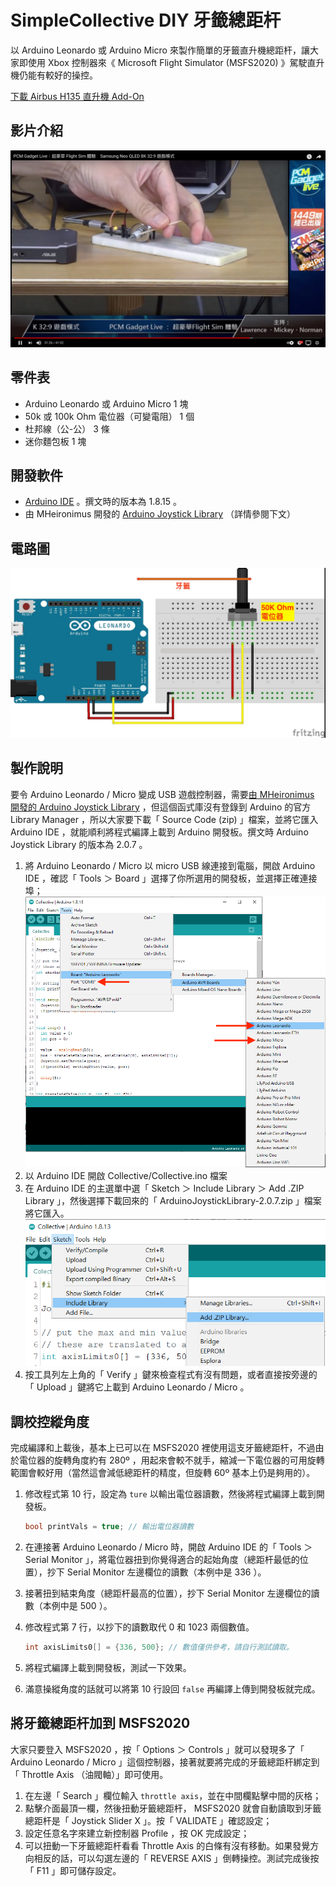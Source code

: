 # SimpleCollective DIY 牙籤總距杆

以 Arduino Leonardo 或 Arduino Micro 來製作簡單的牙籤直升機總距杆，讓大家即使用 Xbox 控制器來《 Microsoft Flight Simulator (MSFS2020) 》駕駛直升機仍能有較好的操控。

[下載 Airbus H135 直升機 Add-On](https://flightsim.to/file/8970/airbus-h135-helicopter-project)

## 影片介紹

[![PCM Gadget Live 牙籤總距杆介紹](docs/video-02.jpg)](https://youtu.be/_iHSxeVn-JA?t=764s "PCM Gadget Live 牙籤總距杆介紹")

## 零件表

- Arduino Leonardo 或 Arduino Micro 1 塊
- 50k 或 100k Ohm 電位器（可變電阻） 1 個
- 杜邦線（公-公） 3 條
- 迷你麵包板 1 塊

## 開發軟件

- [Arduino IDE](https://www.arduino.cc/en/software) 。撰文時的版本為 1.8.15 。
- 由 MHeironimus 開發的 [Arduino Joystick Library](https://github.com/MHeironimus/ArduinoJoystickLibrary/releases) （詳情參閱下文）

## 電路圖

![電路圖](docs/arduino_collective.jpg)

## 製作說明

要令 Arduino Leonardo / Micro 變成 USB 遊戲控制器，需要[由 MHeironimus 開發的 Arduino Joystick Library](https://github.com/MHeironimus/ArduinoJoystickLibrary/releases) ，但這個函式庫沒有登錄到 Arduino 的官方 Library Manager ，所以大家要下載「 Source Code (zip) 」檔案，並將它匯入 Arduino IDE ，就能順利將程式編譯上載到 Arduino 開發板。撰文時 Arduino Joystick Library 的版本為 2.0.7 。

1. 將 Arduino Leonardo / Micro 以 micro USB 線連接到電腦，開啟 Arduino IDE ，確認「 Tools ＞ Board 」選擇了你所選用的開發板，並選擇正確連接埠；
    ![](docs/5-1.png)
2. 以 Arduino IDE 開啟 Collective/Collective.ino 檔案
3. 在 Arduino IDE 的主選單中選「 Sketch ＞ Include Library ＞ Add .ZIP Library 」，然後選擇下載回來的「 ArduinoJoystickLibrary-2.0.7.zip 」檔案將它匯入。
    ![](docs/5-2.png)
4. 按工具列左上角的「 Verify 」鍵來檢查程式有沒有問題，或者直接按旁邊的「 Upload 」鍵將它上載到 Arduino Leonardo / Micro 。

## 調校控縱角度

完成編譯和上載後，基本上已可以在 MSFS2020 裡使用這支牙籤總距杆，不過由於電位器的旋轉角度約有 280º ，用起來會較不就手，縮減一下電位器的可用旋轉範圍會較好用（當然這會減低總距杆的精度，但旋轉 60º 基本上仍是夠用的）。

1. 修改程式第 10 行，設定為 `ture` 以輸出電位器讀數，然後將程式編譯上載到開發板。
   
   ```c
   bool printVals = true; // 輸出電位器讀數
   ```

2. 在連接著 Arduino Leonardo / Micro 時，開啟 Arduino IDE 的「 Tools ＞ Serial Monitor 」，將電位器扭到你覺得適合的起始角度（總距杆最低的位置），抄下 Serial Monitor 左邊欄位的讀數（本例中是 336 ）。
3. 接著扭到結束角度（總距杆最高的位置），抄下 Serial Monitor 左邊欄位的讀數（本例中是 500 ）。
4. 修改程式第 7 行，以抄下的讀數取代 0 和 1023 兩個數值。

    ```c
    int axisLimits0[] = {336, 500}; // 數值僅供參考，請自行測試讀取。
    ```

5. 將程式編譯上載到開發板，測試一下效果。
6. 滿意操縱角度的話就可以將第 10 行設回 `false` 再編譯上傳到開發板就完成。

## 將牙籤總距杆加到 MSFS2020

大家只要登入 MSFS2020 ，按「 Options ＞ Controls 」就可以發現多了「 Arduino Leonardo / Micro 」這個控制器，接著就要將完成的牙籤總距杆綁定到「 Throttle Axis （油閥軸）」即可使用。

1. 在左邊「 Search 」欄位輸入 `throttle axis`，並在中間欄點擊中間的灰格；
2. 點擊介面最頂一欄，然後扭動牙籤總距杆， MSFS2020 就會自動讀取到牙籤總距杆是「 Joystick Slider X 」。按「 VALIDATE 」確認設定；
3. 設定任意名字來建立新控制器 Profile ，按 OK 完成設定；
4. 可以扭動一下牙籤總距杆看看 Throttle Axis 的白條有沒有移動。如果發覺方向相反的話，可以勾選左邊的「 REVERSE AXIS 」倒轉操控。測試完成後按「 F11 」即可儲存設定。

